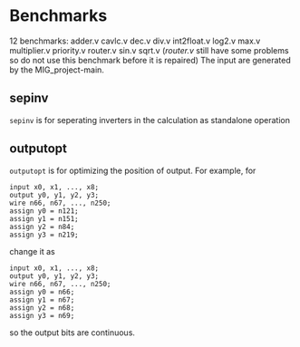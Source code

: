 # Benchmarks
12 benchmarks: adder.v  cavlc.v dec.v  div.v  int2float.v  log2.v  max.v  multiplier.v  priority.v  router.v  sin.v  sqrt.v
(*router.v* still have some problems so do not use this benchmark before it is repaired)
The input are generated by the MIG_project-main.

## sepinv
`sepinv` is for seperating inverters in the calculation as standalone operation

## outputopt
`outputopt` is for optimizing the position of output.
For example, for
```
input x0, x1, ..., x8;
output y0, y1, y2, y3;
wire n66, n67, ..., n250;
assign y0 = n121;
assign y1 = n151;
assign y2 = n84;
assign y3 = n219;
```
change it as

```
input x0, x1, ..., x8;
output y0, y1, y2, y3;
wire n66, n67, ..., n250;
assign y0 = n66;
assign y1 = n67;
assign y2 = n68;
assign y3 = n69;
```
so the output bits are continuous.
